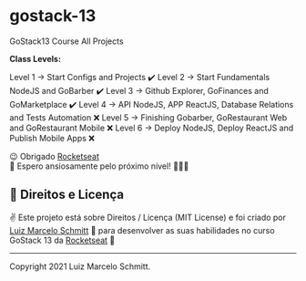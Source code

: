 # gostack-13
GoStack13 Course All Projects

**Class Levels:**

Level 1 -> Start Configs and Projects ✔️
Level 2 -> Start Fundamentals NodeJS and GoBarber ✔️
Level 3 -> Github Explorer, GoFinances and GoMarketplace ✔️
Level 4 -> API NodeJS, APP ReactJS, Database Relations and Tests Automation ❌ 
Level 5 -> Finishing Gobarber, GoRestaurant Web and GoRestaurant Mobile ❌
Level 6 -> Deploy NodeJS, Deploy ReactJS and Publish Mobile Apps ❌

😉 Obrigado [Rocketseat](https://www.rocketseat.com.br/) <br />
🌈 Espero ansiosamente pelo próximo nível! 🚀🚀🚀 <br />

## 📜 Direitos e Licença

✌ Este projeto está sobre Direitos / Licença (MIT License) e foi criado por [Luiz Marcelo Schmitt](https://github.com/devluma/) 💙 para desenvolver as suas habilidades no curso GoStack 13 da [Rocketseat](https://www.rocketseat.com.br/) 🚀

---

Copyright 2021 Luiz Marcelo Schmitt.